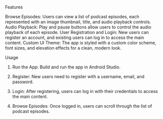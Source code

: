 Features


Browse Episodes: Users can view a list of podcast episodes, each represented with an image thumbnail, title, and audio playback controls.
Audio Playback: Play and pause buttons allow users to control the audio playback of each episode.
User Registration and Login: New users can register an account, and existing users can log in to access the main content.
Custom UI Theme: The app is styled with a custom color scheme, font sizes, and elevation effects for a clean, modern look.


Usage

1. Run the App: Build and run the app in Android Studio.


2. Register: New users need to register with a username, email, and password.

3. Login: After registering, users can log in with their credentials to access the main content.
4. Browse Episodes: Once logged in, users can scroll through the list of podcast episodes.
